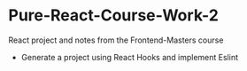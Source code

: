 # Pure-React-Course-Work-2
React project and notes from the Frontend-Masters course 
* Generate a project using React Hooks and implement Eslint
